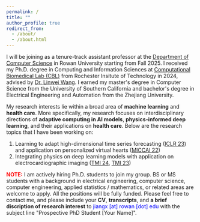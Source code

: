 ```yaml
---
permalink: /
title: ""
author_profile: true
redirect_from: 
  - /about/
  - /about.html
---
```


I will be joining as a tenure-track assistant professor at the [Department of Computer Science](https://csm.rowan.edu/departments/cs/) in Rowan University starting from Fall 2025. I received my Ph.D. degree in Computing and Information Sciences at [Computational Biomedical Lab (CBL)](https://www.rit.edu/cblwang/) from Rochester Insitute of Technology in 2024, advised by [Dr. Linwei Wang](https://www.rit.edu/cblwang/linwei-wang). I earned my master's degree in Computer Science from the University of Southern California and bachelor's degree in Electrical Engineering and Automation from the Zhejiang University.

My research interests lie within a broad area of **machine learning** and **health care**. More specifically, my research focuses on interdisciplinary directions of **adaptive computing in AI models**, **physics-informed deep learning**, and their applications on **health care**. Below are the research topics that I have been working on:

1. Learning to adapt high-dimensional time series forecasting ([ICLR 23](https://openreview.net/pdf?id=7C9aRX2nBf2)) and application on personalized virtual hearts ([MICCAI 22](https://link.springer.com/chapter/10.1007/978-3-031-16452-1_5))
2. Integrating physics on deep learning models with application on electrocardiographic imaging ([TMI 24](https://ieeexplore.ieee.org/abstract/document/10471622), [TMI 23](https://ieeexplore.ieee.org/abstract/document/9932432))

<span style="color:red">**NOTE:**</span> I am actively hiring Ph.D. students to join my group. BS or MS students with a background in electrical engineering, computer science, computer engineering, applied statistics / mathematics, or related areas are welcome to apply. All the positions will be fully funded. Please feel free to contact me, and please include your **CV**, **transcripts**, and **a brief discription of research interest** to <font style="color:blue">jiangx [at] rowan [dot] edu</font> with the subject line "Prospective PhD Student [Your Name]".
